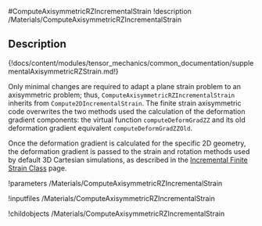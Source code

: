 #ComputeAxisymmetricRZIncrementalStrain
!description /Materials/ComputeAxisymmetricRZIncrementalStrain


## Description
{!docs/content/modules/tensor_mechanics/common_documentation/supplementalAxisymmetricRZStrain.md!}

Only minimal changes are required to adapt a plane strain problem to an axisymmetric problem; thus,
`ComputeAxisymmetricRZIncrementalStrain` inherits from `Compute2DIncrementalStrain`.  The finite strain axisymmetric code overwrites the two methods used the calculation of the deformation gradient components:  the virtual function `computeDeformGradZZ` and its old deformation gradient equivalent `computeDeformGradZZOld`.

Once the deformation gradient is calculated for the specific 2D geometry, the deformation gradient is passed to the strain and rotation methods used by default 3D Cartesian simulations, as described in the [Incremental Finite Strain Class](ComputeIncrementalSmallStrain.md) page.


!parameters /Materials/ComputeAxisymmetricRZIncrementalStrain

!inputfiles /Materials/ComputeAxisymmetricRZIncrementalStrain

!childobjects /Materials/ComputeAxisymmetricRZIncrementalStrain
